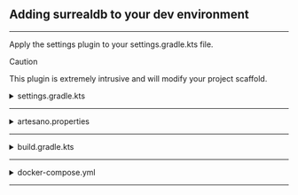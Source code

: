 ## Adding surrealdb to your dev environment


---


Apply the settings plugin to your settings.gradle.kts file.


> [!CAUTION]
> This plugin is extremely intrusive and will modify your project scaffold.

<details>
<summary>settings.gradle.kts</summary>

```kotlin
import io.ight.gradle.settings.artesano
import io.ight.gradle.settings.builder.DockerCompose

pluginManagement {

    repositories {
        gradlePluginPortal()
        mavenCentral()
        mavenLocal()
    }

}

plugins {
    id("io.ight.artesano.settings") version "<<latest>>"
}

artesano {

    dockerCompose {
        type { DockerCompose.Type.Surrealdb }
        containerName { "surrealDb" }
        containerVolume { "surrealDbData" }
        containerPort { "8000" }
    }

}


```
</details>

---

<details>
<summary>artesano.properties</summary>

```properties
io.ight.docker.compose.name=surrealDb
io.ight.docker.compose.volume=surrealDbData
io.ight.docker.compose.port=8000


```
</details>

---


<details>
<summary>build.gradle.kts</summary>

```kotlin
plugins {
    id("io.ight.gradle.project.docker-artesano-plugin")
}

dockerArtesano {
    environment.putAll(
        mutableMapOf<String , String>(
            "DB_USER" to System.getenv("io.ight.surrealdb.user") ,
            "DB_PASSWORD" to System.getenv("io.ight.surrealdb.secret") ,
        )
    )

}
```
</details>

---


<details>
<summary>docker-compose.yml</summary>

```yml
version: "3"

services:
  surrealDb:
    container_name: surrealDb
    image: surrealdb/surrealdb:latest
    user: root:root
    restart: always
    command:
      - start
      - --log
      - trace
      - --user
      - ${DB_USER}
      - --pass
      - ${DB_PASSWORD}
      - file:///var/lib/surrealdb/database.db
    ports:
      - "8000:8000"
    volumes:
      - surrealDbData:/var/lib/surrealdb

volumes:
  surrealDbData:

```
</details>

---
